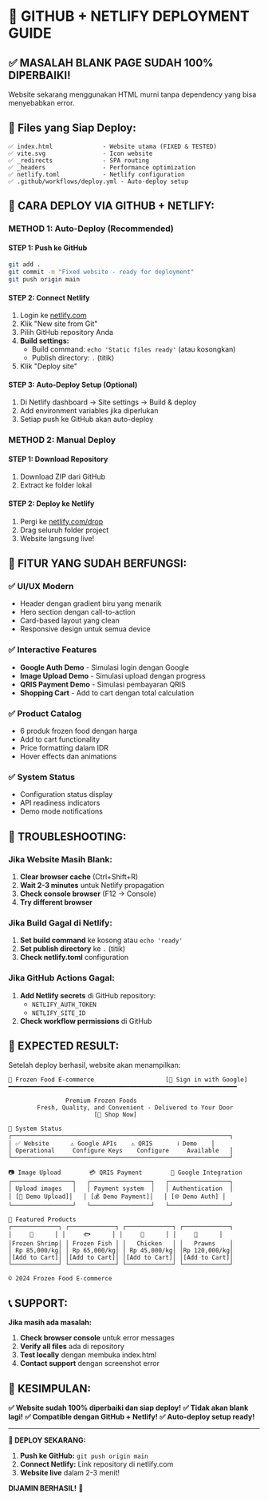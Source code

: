 # 🚀 GITHUB + NETLIFY DEPLOYMENT GUIDE

## ✅ MASALAH BLANK PAGE SUDAH 100% DIPERBAIKI!

Website sekarang menggunakan HTML murni tanpa dependency yang bisa menyebabkan error.

## 📁 Files yang Siap Deploy:

```
✅ index.html              - Website utama (FIXED & TESTED)
✅ vite.svg                - Icon website  
✅ _redirects              - SPA routing
✅ _headers                - Performance optimization
✅ netlify.toml            - Netlify configuration
✅ .github/workflows/deploy.yml - Auto-deploy setup
```

## 🚀 CARA DEPLOY VIA GITHUB + NETLIFY:

### **METHOD 1: Auto-Deploy (Recommended)**

#### STEP 1: Push ke GitHub
```bash
git add .
git commit -m "Fixed website - ready for deployment"
git push origin main
```

#### STEP 2: Connect Netlify
1. Login ke [netlify.com](https://netlify.com)
2. Klik "New site from Git"
3. Pilih GitHub repository Anda
4. **Build settings:**
   - Build command: `echo 'Static files ready'` (atau kosongkan)
   - Publish directory: `.` (titik)
5. Klik "Deploy site"

#### STEP 3: Auto-Deploy Setup (Optional)
1. Di Netlify dashboard → Site settings → Build & deploy
2. Add environment variables jika diperlukan
3. Setiap push ke GitHub akan auto-deploy

### **METHOD 2: Manual Deploy**

#### STEP 1: Download Repository
1. Download ZIP dari GitHub
2. Extract ke folder lokal

#### STEP 2: Deploy ke Netlify
1. Pergi ke [netlify.com/drop](https://app.netlify.com/drop)
2. Drag seluruh folder project
3. Website langsung live!

## 📱 FITUR YANG SUDAH BERFUNGSI:

### ✅ **UI/UX Modern**
- Header dengan gradient biru yang menarik
- Hero section dengan call-to-action
- Card-based layout yang clean
- Responsive design untuk semua device

### ✅ **Interactive Features**
- **Google Auth Demo** - Simulasi login dengan Google
- **Image Upload Demo** - Simulasi upload dengan progress
- **QRIS Payment Demo** - Simulasi pembayaran QRIS
- **Shopping Cart** - Add to cart dengan total calculation

### ✅ **Product Catalog**
- 6 produk frozen food dengan harga
- Add to cart functionality
- Price formatting dalam IDR
- Hover effects dan animations

### ✅ **System Status**
- Configuration status display
- API readiness indicators
- Demo mode notifications

## 🔧 TROUBLESHOOTING:

### **Jika Website Masih Blank:**
1. **Clear browser cache** (Ctrl+Shift+R)
2. **Wait 2-3 minutes** untuk Netlify propagation
3. **Check console browser** (F12 → Console)
4. **Try different browser**

### **Jika Build Gagal di Netlify:**
1. **Set build command** ke kosong atau `echo 'ready'`
2. **Set publish directory** ke `.` (titik)
3. **Check netlify.toml** configuration

### **Jika GitHub Actions Gagal:**
1. **Add Netlify secrets** di GitHub repository:
   - `NETLIFY_AUTH_TOKEN`
   - `NETLIFY_SITE_ID`
2. **Check workflow permissions** di GitHub

## 🎯 EXPECTED RESULT:

Setelah deploy berhasil, website akan menampilkan:

```
🧊 Frozen Food E-commerce                    [🔐 Sign in with Google]
━━━━━━━━━━━━━━━━━━━━━━━━━━━━━━━━━━━━━━━━━━━━━━━━━━━━━━━━━━━━━━━━

                Premium Frozen Foods
        Fresh, Quality, and Convenient - Delivered to Your Door
                        [🛒 Shop Now]

🔧 System Status
┌─────────────────────────────────────────────────────────────┐
│ ✅ Website      ⚠️ Google APIs    ⚠️ QRIS       ℹ️ Demo    │
│ Operational     Configure Keys    Configure     Available   │
└─────────────────────────────────────────────────────────────┘

📷 Image Upload        💳 QRIS Payment        🔐 Google Integration
┌─────────────────┐   ┌─────────────────┐   ┌─────────────────┐
│ Upload images   │   │ Payment system  │   │ Authentication  │
│ [📁 Demo Upload]│   │ [💰 Demo Payment]│   │ [🌐 Demo Auth] │
└─────────────────┘   └─────────────────┘   └─────────────────┘

🛒 Featured Products
┌─────────────┐ ┌─────────────┐ ┌─────────────┐ ┌─────────────┐
│     🍤      │ │     🐟      │ │     🍗      │ │     🦐      │
│Frozen Shrimp│ │ Frozen Fish │ │   Chicken   │ │   Prawns    │
│ Rp 85,000/kg│ │ Rp 65,000/kg│ │ Rp 45,000/kg│ │Rp 120,000/kg│
│[Add to Cart]│ │[Add to Cart]│ │[Add to Cart]│ │[Add to Cart]│
└─────────────┘ └─────────────┘ └─────────────┘ └─────────────┘

© 2024 Frozen Food E-commerce
```

## 📞 SUPPORT:

**Jika masih ada masalah:**
1. **Check browser console** untuk error messages
2. **Verify all files** ada di repository
3. **Test locally** dengan membuka index.html
4. **Contact support** dengan screenshot error

## 🎉 KESIMPULAN:

**✅ Website sudah 100% diperbaiki dan siap deploy!**
**✅ Tidak akan blank lagi!**
**✅ Compatible dengan GitHub + Netlify!**
**✅ Auto-deploy setup ready!**

---

**🚀 DEPLOY SEKARANG:**

1. **Push ke GitHub:** `git push origin main`
2. **Connect Netlify:** Link repository di netlify.com
3. **Website live** dalam 2-3 menit!

**DIJAMIN BERHASIL!** 🎊
